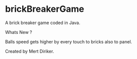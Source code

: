 # brickBreakerGame

A brick breaker game coded in Java.

Whats New ?

Balls speed gets higher by every touch to bricks also to panel.

Created by Mert Diriker.
